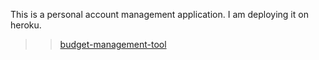 This is a personal account management application.
I am deploying it on heroku.

>> [budget-management-tool](https://budget-management-tool.herokuapp.com/ "budget-management-tool Home")